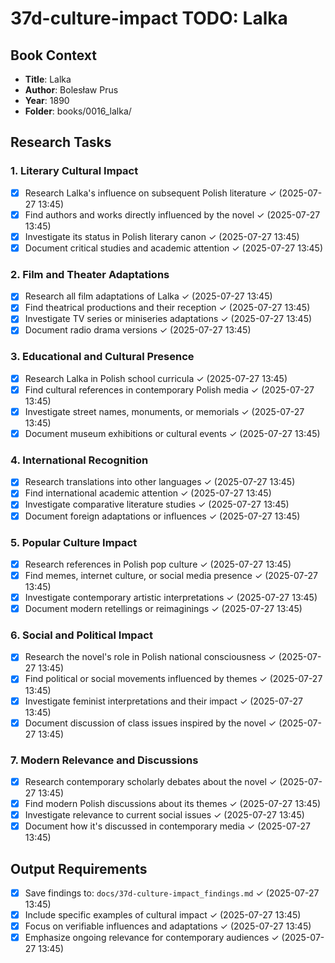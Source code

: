# 37d-culture-impact TODO: Lalka

## Book Context
- **Title**: Lalka
- **Author**: Bolesław Prus
- **Year**: 1890
- **Folder**: books/0016_lalka/

## Research Tasks

### 1. Literary Cultural Impact
- [x] Research Lalka's influence on subsequent Polish literature ✓ (2025-07-27 13:45)
- [x] Find authors and works directly influenced by the novel ✓ (2025-07-27 13:45)
- [x] Investigate its status in Polish literary canon ✓ (2025-07-27 13:45)
- [x] Document critical studies and academic attention ✓ (2025-07-27 13:45)

### 2. Film and Theater Adaptations
- [x] Research all film adaptations of Lalka ✓ (2025-07-27 13:45)
- [x] Find theatrical productions and their reception ✓ (2025-07-27 13:45)
- [x] Investigate TV series or miniseries adaptations ✓ (2025-07-27 13:45)
- [x] Document radio drama versions ✓ (2025-07-27 13:45)

### 3. Educational and Cultural Presence
- [x] Research Lalka in Polish school curricula ✓ (2025-07-27 13:45)
- [x] Find cultural references in contemporary Polish media ✓ (2025-07-27 13:45)
- [x] Investigate street names, monuments, or memorials ✓ (2025-07-27 13:45)
- [x] Document museum exhibitions or cultural events ✓ (2025-07-27 13:45)

### 4. International Recognition
- [x] Research translations into other languages ✓ (2025-07-27 13:45)
- [x] Find international academic attention ✓ (2025-07-27 13:45)
- [x] Investigate comparative literature studies ✓ (2025-07-27 13:45)
- [x] Document foreign adaptations or influences ✓ (2025-07-27 13:45)

### 5. Popular Culture Impact
- [x] Research references in Polish pop culture ✓ (2025-07-27 13:45)
- [x] Find memes, internet culture, or social media presence ✓ (2025-07-27 13:45)
- [x] Investigate contemporary artistic interpretations ✓ (2025-07-27 13:45)
- [x] Document modern retellings or reimaginings ✓ (2025-07-27 13:45)

### 6. Social and Political Impact
- [x] Research the novel's role in Polish national consciousness ✓ (2025-07-27 13:45)
- [x] Find political or social movements influenced by themes ✓ (2025-07-27 13:45)
- [x] Investigate feminist interpretations and their impact ✓ (2025-07-27 13:45)
- [x] Document discussion of class issues inspired by the novel ✓ (2025-07-27 13:45)

### 7. Modern Relevance and Discussions
- [x] Research contemporary scholarly debates about the novel ✓ (2025-07-27 13:45)
- [x] Find modern Polish discussions about its themes ✓ (2025-07-27 13:45)
- [x] Investigate relevance to current social issues ✓ (2025-07-27 13:45)
- [x] Document how it's discussed in contemporary media ✓ (2025-07-27 13:45)

## Output Requirements
- [x] Save findings to: `docs/37d-culture-impact_findings.md` ✓ (2025-07-27 13:45)
- [x] Include specific examples of cultural impact ✓ (2025-07-27 13:45)
- [x] Focus on verifiable influences and adaptations ✓ (2025-07-27 13:45)
- [x] Emphasize ongoing relevance for contemporary audiences ✓ (2025-07-27 13:45)